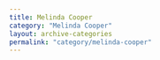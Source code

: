 ```yaml
---
title: Melinda Cooper
category: "Melinda Cooper"
layout: archive-categories
permalink: "category/melinda-cooper"
---
```

